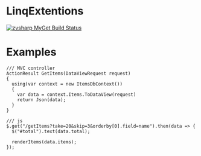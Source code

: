 # LinqExtentions

[![zvsharp MyGet Build Status](https://www.myget.org/BuildSource/Badge/zvsharp?identifier=842b5ac9-096c-4d04-b592-c24e4af518a2)](https://www.myget.org/)


# Examples

    /// MVC controller 
    ActionResult GetItems(DataViewRequest request)
    {
      using(var context = new ItemsDbContext())
      {
        var data = context.Items.ToDataView(request)
        return Json(data);
      }
    }
    
    /// js
    $.get("/getItems?take=20&skip=3&orderby[0].field=name").then(data => {
      $("#total").text(data.total);
      
      renderItems(data.items);
    });
